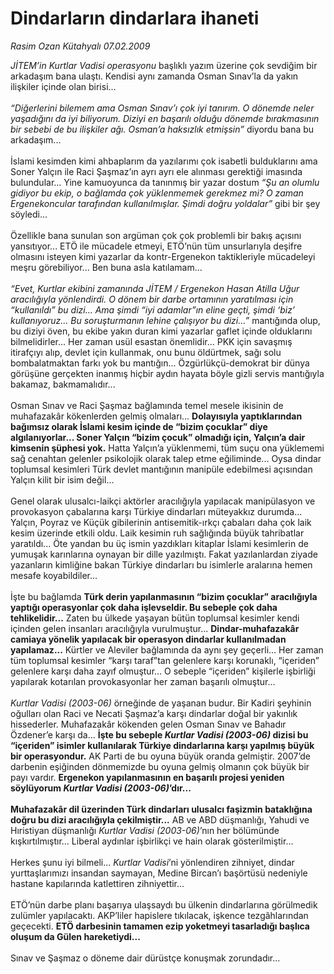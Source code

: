 # Dindarların dindarlara ihaneti

*Rasim Ozan Kütahyalı 07.02.2009*

<div class="taraf_structure_2col_1zq">
<div class="margen_n">



 <p><i>JİTEM’in Kurtlar Vadisi operasyonu</i> başlıklı yazım üzerine çok sevdiğim bir arkadaşım bana ulaştı. Kendisi aynı zamanda Osman Sınav’la da yakın ilişkiler içinde olan birisi...<i> <br/><br/>“Diğerlerini bilemem ama Osman Sınav’ı çok iyi tanırım. O dönemde neler yaşadığını da iyi biliyorum. Diziyi en başarılı olduğu dönemde bırakmasının bir sebebi de bu ilişkiler ağı. Osman’a haksızlık etmişsin”</i> diyordu bana bu arkadaşım... <br/><br/>İslami kesimden kimi ahbaplarım da yazılarımı çok isabetli bulduklarını ama Soner Yalçın ile Raci Şaşmaz’ın ayrı ayrı ele alınması gerektiği imasında bulundular... Yine kamuoyunca da tanınmış bir yazar dostum <i>“Şu an olumlu gidiyor bu ekip, o bağlamda çok yüklenmemek gerekmez mi? O zaman Ergenekoncular tarafından kullanılmışlar. Şimdi doğru yoldalar”</i> gibi bir şey söyledi... <br/><br/>Özellikle bana sunulan son argüman çok çok problemli bir bakış açısını yansıtıyor... ETÖ ile mücadele etmeyi, ETÖ’nün tüm unsurlarıyla deşifre olmasını isteyen kimi yazarlar da kontr-Ergenekon taktikleriyle mücadeleyi meşru görebiliyor... Ben buna asla katılamam... <i><br/><br/>“Evet, Kurtlar ekibini zamanında JİTEM / Ergenekon Hasan Atilla Uğur aracılığıyla yönlendirdi. O dönem bir darbe ortamının yaratılması için “kullanıldı” bu dizi... Ama şimdi “iyi adamlar”ın eline geçti, şimdi ‘biz’ kullanıyoruz... Bu soruşturmanın lehine çalışıyor bu dizi...”</i> mantığında olup, bu diziyi öven, bu ekibe yakın duran kimi yazarlar gaflet içinde olduklarını bilmelidirler... Her zaman usül esastan önemlidir... PKK için savaşmış itirafçıyı alıp, devlet için kullanmak, onu bunu öldürtmek, sağı solu bombalatmaktan farkı yok bu mantığın... Özgürlükçü-demokrat bir dünya görüşüne gerçekten inanmış hiçbir aydın hayata böyle gizli servis mantığıyla bakamaz, bakmamalıdır... <br/><br/>Osman Sınav ve Raci Şaşmaz bağlamında temel mesele ikisinin de muhafazakâr kökenlerden gelmiş olmaları... <b>Dolayısıyla yaptıklarından bağımsız olarak İslami kesim içinde de “bizim çocuklar” diye algılanıyorlar... Soner Yalçın “bizim çocuk” olmadığı için, Yalçın’a dair kimsenin şüphesi yok.</b> Hatta Yalçın’a yüklenmemi, tüm suçu ona yüklememi sağ cenahtan gelenler psikolojik olarak talep etme eğiliminde... Oysa dindar toplumsal kesimleri Türk devlet mantığının manipüle edebilmesi açısından Yalçın kilit bir isim değil... <br/><br/>Genel olarak ulusalcı-laikçi aktörler aracılığıyla yapılacak manipülasyon ve provokasyon çabalarına karşı Türkiye dindarları müteyakkız durumda... Yalçın, Poyraz ve Küçük gibilerinin antisemitik-ırkçı çabaları daha çok laik kesim üzerinde etkili oldu. Laik kesimin ruh sağlığında büyük tahribatlar yaratıldı... Öte yandan bu üç ismin yazdıkları kitaplar İslami kesimlerin de yumuşak karınlarına oynayan bir dille yazılmıştı. Fakat yazılanlardan ziyade yazanların kimliğine bakan Türkiye dindarları bu isimlerle aralarına hemen mesafe koyabildiler... <br/><br/>İşte bu bağlamda <b>Türk derin yapılanmasının “bizim çocuklar” aracılığıyla yaptığı operasyonlar çok daha işlevseldir. Bu sebeple çok daha tehlikelidir...</b> Zaten bu ülkede yaşayan bütün toplumsal kesimler kendi içinden gelen insanları aracılığıyla vurulmuştur... <b>Dindar-muhafazakâr camiaya yönelik yapılacak bir operasyon dindarlar kullanılmadan yapılamaz...</b> Kürtler ve Aleviler bağlamında da aynı şey geçerli... Her zaman tüm toplumsal kesimler “karşı taraf”tan gelenlere karşı korunaklı, “içeriden” gelenlere karşı daha zayıf olmuştur... O sebeple “içeriden” kişilerle işbirliği yapılarak kotarılan provokasyonlar her zaman başarılı olmuştur...<i> <br/><br/>Kurtlar Vadisi</i> <em>(2003-06)</em> örneğinde de yaşanan budur. Bir Kadiri şeyhinin oğulları olan Raci ve Necati Şaşmaz’a karşı dindarlar doğal bir yakınlık hissederler. Muhafazakâr kökenden gelen Osman Sınav ve Bahadır Özdener’e karşı da... <b>İşte bu sebeple <i>Kurtlar Vadisi</i> <em>(2003-06)</em> dizisi bu “içeriden” isimler kullanılarak Türkiye dindarlarına karşı yapılmış büyük bir operasyondur.</b> AK Parti de bu oyuna büyük oranda gelmiştir. 2007’de darbenin eşiğinden dönmemizde bu oyuna gelmiş olmanın çok büyük bir payı vardır. <b>Ergenekon yapılanmasının en başarılı projesi yeniden söylüyorum <i>Kurtlar Vadisi</i> <em>(2003-06)</em>’dır... <br/><br/>Muhafazakâr dil üzerinden Türk dindarları ulusalcı faşizmin bataklığına doğru bu dizi aracılığıyla çekilmiştir...</b> AB ve ABD düşmanlığı, Yahudi ve Hıristiyan düşmanlığı <i>Kurtlar Vadisi</i> <em>(2003-06)</em>’nın her bölümünde kışkırtılmıştır... Liberal aydınlar işbirlikçi ve hain olarak gösterilmiştir... <br/><br/>Herkes şunu iyi bilmeli... <i>Kurtlar Vadisi</i>’ni yönlendiren zihniyet, dindar yurttaşlarımızı insandan saymayan, Medine Bircan’ı başörtüsü nedeniyle hastane kapılarında katlettiren zihniyettir... <br/><br/>ETÖ’nün darbe planı başarıya ulaşsaydı bu ülkenin dindarlarına görülmedik zulümler yapılacaktı. AKP’liler hapislere tıkılacak, işkence tezgâhlarından geçecekti. <b>ETÖ darbesinin tamamen ezip yoketmeyi tasarladığı başlıca oluşum da Gülen hareketiydi...</b> <br/><br/>Sınav ve Şaşmaz o döneme dair dürüstçe konuşmak zorundadır...</p>

<br/>


<div id="taraf_not">
</div>

</div>


</div>

